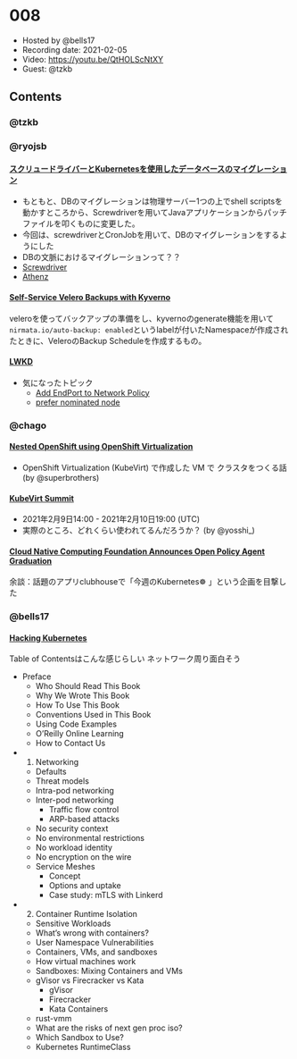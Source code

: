 # 008

- Hosted by @bells17
- Recording date: 2021-02-05
- Video: https://youtu.be/QtHOLScNtXY
- Guest: @tzkb

## Contents

### @tzkb

### @ryojsb
#### [スクリュードライバーとKubernetesを使用したデータベースのマイグレーション](https://www.verizonmedia.com/technology/blog/database-migrations-using-screwdriver-kubernetes)
- もともと、DBのマイグレーションは物理サーバー1つの上でshell scriptsを動かすところから、Screwdriverを用いてJavaアプリケーションからパッチファイルを叩くものに変更した。
- 今回は、screwdriverとCronJobを用いて、DBのマイグレーションをするようにした 
- DBの文脈におけるマイグレーションって？？
- [Screwdriver](https://screwdriver.cd/)
- [Athenz](https://www.athenz.io/)

#### [Self-Service Velero Backups with Kyverno](https://nirmata.com/2021/01/24/self-service-velero-backups-with-kyverno/)
veleroを使ってバックアップの準備をし、kyvernoのgenerate機能を用いて`nirmata.io/auto-backup: enabled`というlabelが付いたNamespaceが作成されたときに、VeleroのBackup Scheduleを作成するもの。

#### [LWKD](http://lwkd.info/2021/20210202)
- 気になったトピック
  - [Add EndPort to Network Policy](https://github.com/kubernetes/kubernetes/pull/97058)
  - [prefer nominated node](https://github.com/kubernetes/kubernetes/pull/93179)  

### @chago

#### [Nested OpenShift using OpenShift Virtualization](https://www.openshift.com/blog/nested-openshift-using-openshift-virtualization)
- OpenShift Virtualization (KubeVirt) で作成した VM で クラスタをつくる話 (by @superbrothers)
#### [KubeVirt Summit](https://community.cncf.io/events/details/cncf-kubevirt-community-presents-kubevirt-summit/#/)
- 2021年2月9日14:00 - 2021年2月10日19:00 (UTC)
- 実際のところ、どれくらい使われてるんだろうか？ (by @yosshi_)
#### [Cloud Native Computing Foundation Announces Open Policy Agent Graduation](https://www.cncf.io/announcements/2021/02/04/cloud-native-computing-foundation-announces-open-policy-agent-graduation/)

余談：話題のアプリclubhouseで「今週のKubernetes☸ 」という企画を目撃した

### @bells17

#### [Hacking Kubernetes](https://www.oreilly.com/library/view/hacking-kubernetes/9781492081722/)

Table of Contentsはこんな感じらしい
ネットワーク周り面白そう

- Preface
  - Who Should Read This Book
  - Why We Wrote This Book
  - How To Use This Book
  - Conventions Used in This Book
  - Using Code Examples
  - O’Reilly Online Learning
  - How to Contact Us
- 1. Networking
  - Defaults
  - Threat models
  - Intra-pod networking
  - Inter-pod networking
    - Traffic flow control
    - ARP-based attacks
  - No security context
  - No environmental restrictions
  - No workload identity
  - No encryption on the wire
  - Service Meshes
    - Concept
    - Options and uptake
    - Case study: mTLS with Linkerd
- 2. Container Runtime Isolation
  - Sensitive Workloads
  - What’s wrong with containers?
  - User Namespace Vulnerabilities
  - Containers, VMs, and sandboxes
  - How virtual machines work
  - Sandboxes: Mixing Containers and VMs
  - gVisor vs Firecracker vs Kata
    - gVisor
    - Firecracker
    - Kata Containers
  - rust-vmm
  - What are the risks of next gen proc iso?
  - Which Sandbox to Use?
  - Kubernetes RuntimeClass
